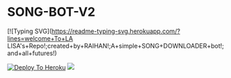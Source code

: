 # SONG-BOT-V2
[![Typing SVG](https://readme-typing-svg.herokuapp.com/?lines=welcome+To+LA LISA's+Repo!;created+by+RAIHAN!;A+simple+SONG+DOWNLOADER+bot!;and+all+futures!)
</p>


[![Deploy To Heroku](https://www.herokucdn.com/deploy/button.svg)](https://heroku.com/deploy?template=https://github.com/raihanvaliyakath/SONG-BOT-V2)
<img src="https://telegra.ph/file/691c2199852b6eecc8e34.jpg">
